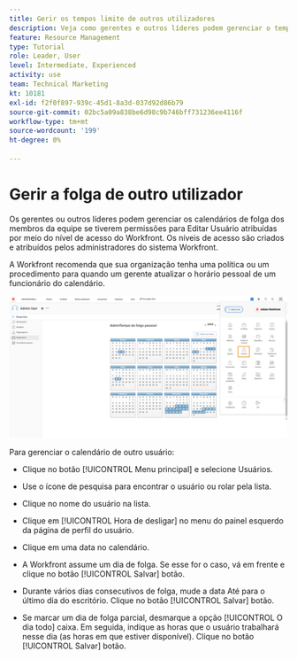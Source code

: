 ```yaml
---
title: Gerir os tempos limite de outros utilizadores
description: Veja como gerentes e outros líderes podem gerenciar o tempo de folga de sua equipe.
feature: Resource Management
type: Tutorial
role: Leader, User
level: Intermediate, Experienced
activity: use
team: Technical Marketing
kt: 10181
exl-id: f2f0f897-939c-45d1-8a3d-037d92d86b79
source-git-commit: 02bc5a09a838be6d98c9b746bff731236ee4116f
workflow-type: tm+mt
source-wordcount: '199'
ht-degree: 0%

---
```


# Gerir a folga de outro utilizador

Os gerentes ou outros líderes podem gerenciar os calendários de folga dos membros da equipe se tiverem permissões para Editar Usuário atribuídas por meio do nível de acesso do Workfront. Os níveis de acesso são criados e atribuídos pelos administradores do sistema Workfront.

A Workfront recomenda que sua organização tenha uma política ou um procedimento para quando um gerente atualizar o horário pessoal de um funcionário do calendário.

![usuário no menu principal](assets/mouto_01.png)

Para gerenciar o calendário de outro usuário:

* Clique no botão [!UICONTROL Menu principal] e selecione Usuários.

* Use o ícone de pesquisa para encontrar o usuário ou rolar pela lista.

* Clique no nome do usuário na lista.

* Clique em [!UICONTROL Hora de desligar] no menu do painel esquerdo da página de perfil do usuário.

* Clique em uma data no calendário.

* A Workfront assume um dia de folga. Se esse for o caso, vá em frente e clique no botão [!UICONTROL Salvar] botão.

* Durante vários dias consecutivos de folga, mude a data Até para o último dia do escritório. Clique no botão [!UICONTROL Salvar] botão.

* Se marcar um dia de folga parcial, desmarque a opção [!UICONTROL O dia todo] caixa. Em seguida, indique as horas que o usuário trabalhará nesse dia (as horas em que estiver disponível). Clique no botão [!UICONTROL Salvar] botão.
